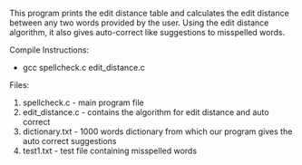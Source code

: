 This program prints the edit distance table and calculates the edit distance between any two words provided by the user. Using the edit distance algorithm, it also gives auto-correct like suggestions to misspelled words. 

Compile Instructions:
- gcc spellcheck.c edit_distance.c

Files:
1. spellcheck.c - main program file
2. edit_distance.c - contains the algorithm for edit distance and auto correct 
3. dictionary.txt - 1000 words dictionary from which our program gives the auto correct suggestions
4. test1.txt - test file containing misspelled words
